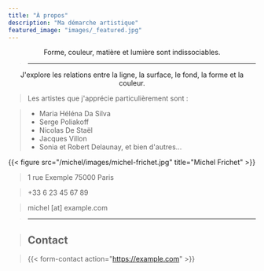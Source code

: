 ```yaml
---
title: "À propos"
description: "Ma démarche artistique"
featured_image: "images/_featured.jpg"
---
```


<center>
Forme, couleur, matière et lumière sont indissociables.
</center>

> ---

<center>
J'explore les relations entre la ligne, la surface, le fond, la forme et la couleur.
</center>

> Les artistes que j'apprécie particulièrement sont :

> * Maria Héléna Da Silva
> * Serge Poliakoff
> * Nicolas De Staël
> * Jacques Villon
> * Sonia et Robert Delaunay, et bien d'autres...

{{< figure src="/michel/images/michel-frichet.jpg" title="Michel Frichet" >}}

> 1 rue Exemple
> 75000 Paris

<!-- <a href="tel:33623456789">+33 6 23 45 67 89</a> -->

> +33 6 23 45 67 89

<!-- <a href="mailto:michel@example.com">michel@example.com</a> -->

> michel [at] example.com

> ---

> ## Contact

> {{< form-contact action="https://example.com" >}}

